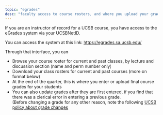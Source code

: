 ```yaml
---
topic: "egrades"
desc: "faculty access to course rosters, and where you upload your grades"
---
```


If you are an instructor of record for a UCSB course, you have access to the eGrades system via your UCSBNetID.

You can access the system at this link: <https://egrades.sa.ucsb.edu/>

Through that interface, you can
* Browse your course roster for current and past classes, by lecture and discussion section (name and perm number only) 
* Download your class rosters for current and past courses (more on format below)
* At the end of the quarter, this is where you enter or upload final course grades for your students
* You can also update grades after they are first entered, if you find that there was a clerical 
    error in entering a previous grade.   
    (Before changing a grade for any other reason, note the 
    following [UCSB policy about grade changes](https://my.sa.ucsb.edu/catalog/Current/AcademicPoliciesProcedures/GradeChanges.aspx)

    

